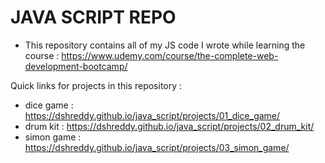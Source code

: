 # JAVA SCRIPT REPO

- This repository contains all of my JS code I wrote while learning the course : https://www.udemy.com/course/the-complete-web-development-bootcamp/

Quick links for projects in this repository : 

- dice game : https://dshreddy.github.io/java_script/projects/01_dice_game/
- drum kit : https://dshreddy.github.io/java_script/projects/02_drum_kit/
- simon game : https://dshreddy.github.io/java_script/projects/03_simon_game/
